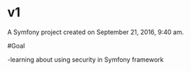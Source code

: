 v1
==

A Symfony project created on September 21, 2016, 9:40 am.

#Goal

-learning about using security in Symfony framework
